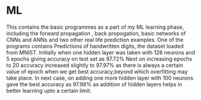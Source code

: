 # ML
This contains the basic programmes as a part of my ML learning phase, including the forward propagation , back propogation, basic networks of CNNs and ANNs and two other real life prediction examples. 
One of the programs contains Predictions of handwritten digits, the dataset loaded from MNIST.
Initially when one hidden layer was taken with 128 neurons and 5 epochs giving accuracy on test set as 97.72%
Next on increasing epochs to 20 accuracy increased slightly to 97.97% as there is always a certain value of epoch when we get best accuracy,beyond which overfitting may take place.
In next case, on adding one more hidden layer with 100 neurons gave the best accuracy as 97.98% as addition of hidden layers helps in better learning upto a certain limit.
